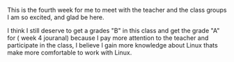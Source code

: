 This is the fourth week for me to meet with the teacher and the class groups I am so excited, and glad be here.

I think I still deserve to get a grades "B" in this class and get the grade  "A" for ( week 4 jouranal) because I pay more 
attention to the teacher and participate in the class, I believe I gain more knowledge about Linux thats make more comfortable to 
work with Linux. 
